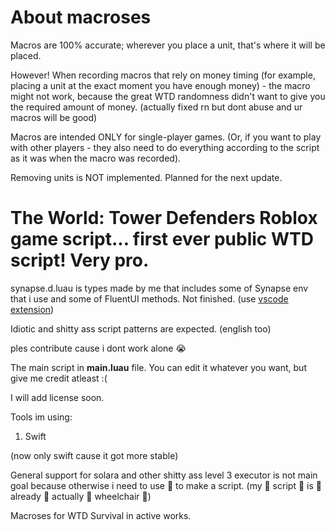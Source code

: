 # About macroses
Macros are 100% accurate; wherever you place a unit, that's where it will be placed.

However! When recording macros that rely on money timing (for example, placing a unit at the exact moment you have enough money) - the macro might not work, because the great WTD randomness didn't want to give you the required amount of money. (actually fixed rn but dont abuse and ur macros will be good)

Macros are intended ONLY for single-player games. (Or, if you want to play with other players - they also need to do everything according to the script as it was when the macro was recorded).

Removing units is NOT implemented. Planned for the next update.


# The World: Tower Defenders Roblox game script... first ever public WTD script! Very pro.

synapse.d.luau is types made by me that includes some of Synapse env that i use and some of FluentUI methods. Not finished. (use [vscode extension](https://marketplace.visualstudio.com/items?itemName=JohnnyMorganz.luau-lsp))

Idiotic and shitty ass script patterns are expected. (english too)

ples contribute cause i dont work alone :sob:

The main script in **main.luau** file. You can edit it whatever you want, but give me credit atleast :(

I will add license soon.

Tools im using:
1. Swift

(now only swift cause it got more stable)

General support for solara and other shitty ass level 3 executor is not main goal because otherwise i need to use 🦽 to make a script. (my 🦽 script 🦽 is 🦽 already 🦽 actually 🦽 wheelchair 🦽)

Macroses for WTD Survival in active works.
